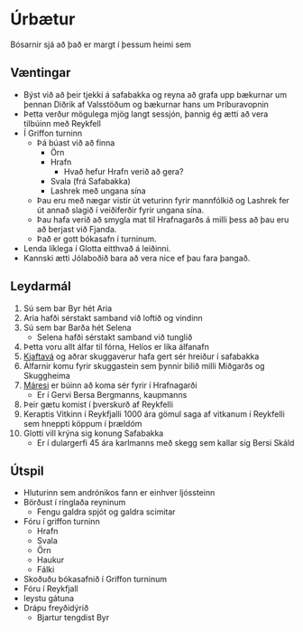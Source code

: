 # Úrbætur
Bósarnir sjá að það er margt í þessum heimi sem

## Væntingar
- Býst við að þeir tjekki á safabakka og reyna að grafa upp bækurnar um þennan
  Diðrik af Valsstöðum og bækurnar hans um Þríburavopnin
- Þetta verður mögulega mjög langt sessjón, þannig ég ætti að vera tilbúinn með
  Reykfell
- Í Griffon turninn
  - Þá búast við að finna 
    - Örn
    - Hrafn
      - Hvað hefur Hrafn verið að gera?
    - Svala (frá Safabakka)
    - Lashrek með ungana sína
  - Þau eru með nægar vistir út veturinn fyrir mannfólkið og Lashrek fer út 
    annað slagið í veiðiferðir fyrir ungana sína.
  - Þau hafa verið að smygla mat til Hrafnagarðs á milli þess að þau eru að
    berjast við Fjanda.
  - Það er gott bókasafn í turninum.
- Lenda líklega í Glotta eitthvað á leiðinni.
- Kannski ætti Jólaboðið bara að vera nice ef þau fara þangað.

## Leydarmál
1. Sú sem bar Byr hét Aria
2. Aria hafði sérstakt samband við loftið og vindinn
3. Sú sem bar Barða hét Selena
   - Selena hafði sérstakt samband við tunglið
4. Þetta voru allt álfar til fórna, Helíos er líka álfanafn
5. [Kjaftavá](https://www.dndbeyond.com/monsters/jabberwock) og aðrar 
   skuggaverur hafa gert sér hreiður í safabakka
6. Álfarnir komu fyrir skuggastein sem þynnir bilið milli Miðgarðs og 
   Skuggheima
7. [Máresi](https://www.dndbeyond.com/monsters/maurezhi) er búinn að koma sér
   fyrir í Hrafnagarði
   - Er í Gervi Bersa Bergmanns, kaupmanns
8. Þeir gætu komist í þverskurð af Reykfelli
9. Keraptis Vitkinn í Reykfjalli 1000 ára gömul saga af vitkanum í Reykfelli
   sem hneppti köppum í þrældóm
10. Glotti vill krýna sig konung Safabakka
    - Er í dulargerfi 45 ára karlmanns með skegg sem kallar sig Bersi Skáld

## Útspil
- Hluturinn sem andrónikos fann er einhver ljóssteinn
- Börðust í ringlaða reyninum
  - Fengu galdra spjót og galdra scimitar
- Fóru í griffon turninn
  - Hrafn
  - Svala
  - Örn
  - Haukur
  - Fálki
- Skoðuðu bókasafnið í Griffon turninum
- Fóru í Reykfjall
- leystu gátuna
- Drápu freyðidýrið
  - Bjartur tengdist Byr